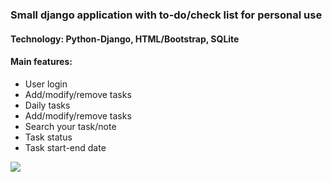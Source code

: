 ### Small django application with to-do/check list for personal use
#### Technology: Python-Django, HTML/Bootstrap, SQLite
#### Main features:
- User login
- Add/modify/remove tasks
- Daily tasks
- Add/modify/remove tasks
- Search your task/note
- Task status
- Task start-end date


![](https://i.ibb.co/0yq6t5s/Peek-2020-04-17-21-42.gif)
